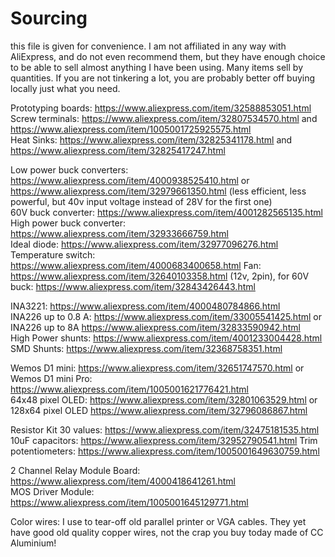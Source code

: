 # Sourcing 

this file is given for convenience. I am not affiliated in any way with AliExpress, and do not even recommend them, but they have enough choice to be able to sell almost anything I have been using. Many items sell by quantities. If you are not tinkering a lot, you are probably better off buying locally just what you need.

Prototyping boards: https://www.aliexpress.com/item/32588853051.html  
Screw terminals: https://www.aliexpress.com/item/32807534570.html and https://www.aliexpress.com/item/1005001725925575.html  
Heat Sinks: https://www.aliexpress.com/item/32825341178.html and https://www.aliexpress.com/item/32825417247.html  

Low power buck converters: https://www.aliexpress.com/item/4000938525410.html or https://www.aliexpress.com/item/32979661350.html (less efficient, less powerful, but 40v input voltage instead of 28V for the first one)  
60V buck converter: https://www.aliexpress.com/item/4001282565135.html  
High power buck converter: https://www.aliexpress.com/item/32933666759.html  
Ideal diode: https://www.aliexpress.com/item/32977096276.html  
Temperature switch: https://www.aliexpress.com/item/4000683400658.html
Fan: https://www.aliexpress.com/item/32640103358.html (12v, 2pin), for 60V buck: https://www.aliexpress.com/item/32843426443.html

INA3221: https://www.aliexpress.com/item/4000480784866.html  
INA226 up to 0.8 A: https://www.aliexpress.com/item/33005541425.html or INA226 up to 8A https://www.aliexpress.com/item/32833590942.html  
High Power shunts: https://www.aliexpress.com/item/4001233004428.html  
SMD Shunts: https://www.aliexpress.com/item/32368758351.html   

Wemos D1 mini: https://www.aliexpress.com/item/32651747570.html or Wemos D1 mini Pro: https://www.aliexpress.com/item/1005001621776421.html  
64x48 pixel OLED: https://www.aliexpress.com/item/32801063529.html or 128x64 pixel OLED https://www.aliexpress.com/item/32796086867.html  

Resistor Kit 30 values: https://www.aliexpress.com/item/32475181535.html
10uF capacitors: https://www.aliexpress.com/item/32952790541.html
Trim potentiometers: https://www.aliexpress.com/item/1005001649630759.html

2 Channel Relay Module Board: https://www.aliexpress.com/item/4000418641261.html  
MOS Driver Module: https://www.aliexpress.com/item/1005001645129771.html  

Color wires: I use to tear-off old parallel printer or VGA cables. They yet have good old quality copper wires, not the crap you buy today made of CC Aluminium! 








